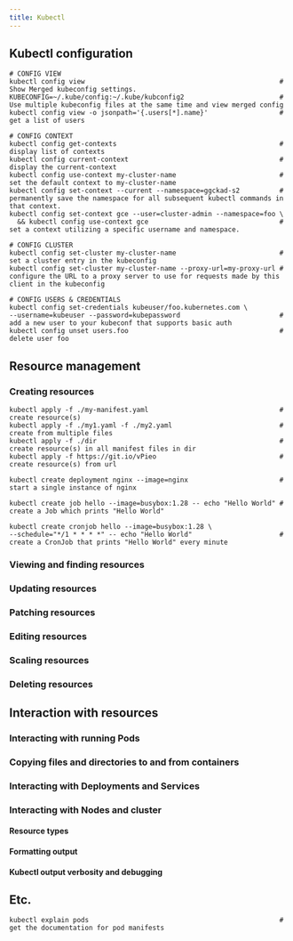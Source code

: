 ```yaml
---
title: Kubectl
---
```


## Kubectl configuration

```shell
# CONFIG VIEW
kubectl config view                                                 # Show Merged kubeconfig settings.
KUBECONFIG=~/.kube/config:~/.kube/kubconfig2                        # Use multiple kubeconfig files at the same time and view merged config
kubectl config view -o jsonpath='{.users[*].name}'                  # get a list of users

# CONFIG CONTEXT
kubectl config get-contexts                                         # display list of contexts
kubectl config current-context                                      # display the current-context
kubectl config use-context my-cluster-name                          # set the default context to my-cluster-name
kubectl config set-context --current --namespace=ggckad-s2          # permanently save the namespace for all subsequent kubectl commands in that context.
kubectl config set-context gce --user=cluster-admin --namespace=foo \
  && kubectl config use-context gce                                 # set a context utilizing a specific username and namespace.

# CONFIG CLUSTER
kubectl config set-cluster my-cluster-name                          # set a cluster entry in the kubeconfig
kubectl config set-cluster my-cluster-name --proxy-url=my-proxy-url # configure the URL to a proxy server to use for requests made by this client in the kubeconfig

# CONFIG USERS & CREDENTIALS
kubectl config set-credentials kubeuser/foo.kubernetes.com \
--username=kubeuser --password=kubepassword                         # add a new user to your kubeconf that supports basic auth
kubectl config unset users.foo                                      # delete user foo
```


## Resource management

### Creating resources

```shell
kubectl apply -f ./my-manifest.yaml                                 # create resource(s)
kubectl apply -f ./my1.yaml -f ./my2.yaml                           # create from multiple files
kubectl apply -f ./dir                                              # create resource(s) in all manifest files in dir
kubectl apply -f https://git.io/vPieo                               # create resource(s) from url

kubectl create deployment nginx --image=nginx                       # start a single instance of nginx

kubectl create job hello --image=busybox:1.28 -- echo "Hello World" # create a Job which prints "Hello World"

kubectl create cronjob hello --image=busybox:1.28 \
--schedule="*/1 * * * *" -- echo "Hello World"                      # create a CronJob that prints "Hello World" every minute
```

### Viewing and finding resources

### Updating resources 

### Patching resources

### Editing resources

### Scaling resources

### Deleting resources

## Interaction with resources

### Interacting with running Pods

### Copying files and directories to and from containers 

### Interacting with Deployments and Services

### Interacting with Nodes and cluster 

#### Resource types

#### Formatting output

#### Kubectl output verbosity and debugging

## Etc.
```shell
kubectl explain pods                                                # get the documentation for pod manifests
```
